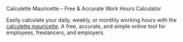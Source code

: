 Calculette Mauricette – Free & Accurate Work Hours Calculator

Easily calculate your daily, weekly, or monthly working hours with the [calculette mauricette](https://calculettemauricettee.fr/). A free, accurate, and simple online tool for employees, freelancers, and employers.

